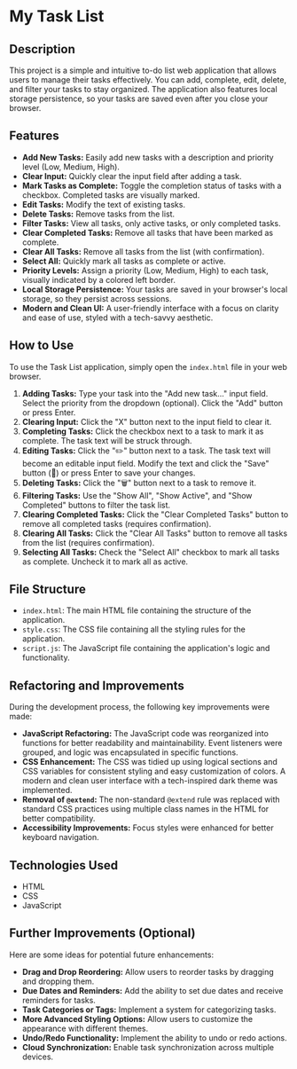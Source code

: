 # My Task List

## Description

This project is a simple and intuitive to-do list web application that allows users to manage their tasks effectively. You can add, complete, edit, delete, and filter your tasks to stay organized. The application also features local storage persistence, so your tasks are saved even after you close your browser.

## Features

- **Add New Tasks:** Easily add new tasks with a description and priority level (Low, Medium, High).
- **Clear Input:** Quickly clear the input field after adding a task.
- **Mark Tasks as Complete:** Toggle the completion status of tasks with a checkbox. Completed tasks are visually marked.
- **Edit Tasks:** Modify the text of existing tasks.
- **Delete Tasks:** Remove tasks from the list.
- **Filter Tasks:** View all tasks, only active tasks, or only completed tasks.
- **Clear Completed Tasks:** Remove all tasks that have been marked as complete.
- **Clear All Tasks:** Remove all tasks from the list (with confirmation).
- **Select All:** Quickly mark all tasks as complete or active.
- **Priority Levels:** Assign a priority (Low, Medium, High) to each task, visually indicated by a colored left border.
- **Local Storage Persistence:** Your tasks are saved in your browser's local storage, so they persist across sessions.
- **Modern and Clean UI:** A user-friendly interface with a focus on clarity and ease of use, styled with a tech-savvy aesthetic.

## How to Use

To use the Task List application, simply open the `index.html` file in your web browser.

1.  **Adding Tasks:** Type your task into the "Add new task..." input field. Select the priority from the dropdown (optional). Click the "Add" button or press Enter.
2.  **Clearing Input:** Click the "X" button next to the input field to clear it.
3.  **Completing Tasks:** Click the checkbox next to a task to mark it as complete. The task text will be struck through.
4.  **Editing Tasks:** Click the "✏️" button next to a task. The task text will become an editable input field. Modify the text and click the "Save" button (💾) or press Enter to save your changes.
5.  **Deleting Tasks:** Click the "🗑️" button next to a task to remove it.
6.  **Filtering Tasks:** Use the "Show All", "Show Active", and "Show Completed" buttons to filter the task list.
7.  **Clearing Completed Tasks:** Click the "Clear Completed Tasks" button to remove all completed tasks (requires confirmation).
8.  **Clearing All Tasks:** Click the "Clear All Tasks" button to remove all tasks from the list (requires confirmation).
9.  **Selecting All Tasks:** Check the "Select All" checkbox to mark all tasks as complete. Uncheck it to mark all as active.

## File Structure

- `index.html`: The main HTML file containing the structure of the application.
- `style.css`: The CSS file containing all the styling rules for the application.
- `script.js`: The JavaScript file containing the application's logic and functionality.

## Refactoring and Improvements

During the development process, the following key improvements were made:

- **JavaScript Refactoring:** The JavaScript code was reorganized into functions for better readability and maintainability. Event listeners were grouped, and logic was encapsulated in specific functions.
- **CSS Enhancement:** The CSS was tidied up using logical sections and CSS variables for consistent styling and easy customization of colors. A modern and clean user interface with a tech-inspired dark theme was implemented.
- **Removal of `@extend`:** The non-standard `@extend` rule was replaced with standard CSS practices using multiple class names in the HTML for better compatibility.
- **Accessibility Improvements:** Focus styles were enhanced for better keyboard navigation.

## Technologies Used

- HTML
- CSS
- JavaScript

## Further Improvements (Optional)

Here are some ideas for potential future enhancements:

- **Drag and Drop Reordering:** Allow users to reorder tasks by dragging and dropping them.
- **Due Dates and Reminders:** Add the ability to set due dates and receive reminders for tasks.
- **Task Categories or Tags:** Implement a system for categorizing tasks.
- **More Advanced Styling Options:** Allow users to customize the appearance with different themes.
- **Undo/Redo Functionality:** Implement the ability to undo or redo actions.
- **Cloud Synchronization:** Enable task synchronization across multiple devices.
